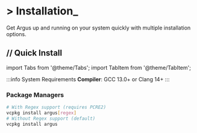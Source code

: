 # > Installation_

Get Argus up and running on your system quickly with multiple installation options.

## // Quick Install

import Tabs from '@theme/Tabs';
import TabItem from '@theme/TabItem';

<Tabs>
<TabItem value="linux" label="Linux" default>

:::info System Requirements
**Compiler**: GCC 13.0+ or Clang 14+
:::

### Package Managers

<Tabs>
<TabItem value="vcpkg" label="vcpkg">

```bash
# With Regex support (requires PCRE2)
vcpkg install argus[regex]
# Without Regex support (default)
vcpkg install argus
```

</TabItem>
<!-- <TabItem value="conan" label="Conan">

```bash
# With Regex support (requires PCRE2)
conan install argus/0.1.0 -o argus:regex=True
# Without Regex support (default)
conan install argus/0.1.0
```

</TabItem> -->
<TabItem value="meson" label="Meson">

```bash
# Install as wrap dependency
meson wrap install argus
# With Regex support (requires PCRE2)
meson wrap install argus -Dregex=true
```

</TabItem>
<TabItem value="xmake" label="XMake">

```bash
# Basic installation
xmake require argus
# With Regex support (requires PCRE2)
xmake require --extra="{configs={regex=true}}" argus

# XRepo alternative
xrepo install argus
xrepo install --configs="regex=true" argus
```

</TabItem>
</Tabs>

### From Source

```bash
git clone https://github.com/lucocozz/argus.git
cd argus
meson setup builddir # -Dregex=true for regex support
meson compile -C builddir
sudo meson install -C builddir
```

</TabItem>
<TabItem value="macos" label="macOS">

:::info System Requirements
**Compiler**: GCC 13.0+ or Clang 14+
:::

### Package Managers

<Tabs>
<TabItem value="vcpkg" label="vcpkg">

```bash
# With Regex support (requires PCRE2)
vcpkg install argus[regex]
# Without Regex support (default)
vcpkg install argus
```

</TabItem>
<!-- <TabItem value="conan" label="Conan">

```bash
# With Regex support (requires PCRE2)
conan install argus/0.1.0 -o argus:regex=True
# Without Regex support (default)
conan install argus/0.1.0
```

</TabItem> -->
<TabItem value="meson" label="Meson">

```bash
# Install as wrap dependency
meson wrap install argus
# With Regex support (requires PCRE2)
meson wrap install argus -Dregex=true
```

</TabItem>
<TabItem value="xmake" label="XMake">

```bash
# Basic installation
xmake require argus
# With Regex support (requires PCRE2)
xmake require --extra="{configs={regex=true}}" argus

# XRepo alternative
xrepo install argus
xrepo install --configs="regex=true" argus
```

</TabItem>
</Tabs>

### From Source


```bash
# Install dependencies (if needed)
# Homebrew: brew install meson ninja
# MacPorts: sudo port install meson ninja

# Build and install
git clone https://github.com/lucocozz/argus.git
cd argus
meson setup builddir # -Dregex=true for regex support
meson compile -C builddir
sudo meson install -C builddir
```

</TabItem>
<TabItem value="windows" label="Windows">

:::info System Requirements
**Compiler**: GCC 13.0+ (MSYS2/MinGW) or Clang 14+  
**Note**: MSVC is not compatible due to non-standard extensions used
:::

### Package Managers

<Tabs>
<TabItem value="vcpkg" label="vcpkg">

```bash
# With Regex support (requires PCRE2)
vcpkg install argus[regex]
# Without Regex support (default)
vcpkg install argus
```

</TabItem>
<!-- <TabItem value="conan" label="Conan">

```bash
# With Regex support (requires PCRE2)
conan install argus/0.1.0 -o argus:regex=True
# Without Regex support (default)
conan install argus/0.1.0
```

</TabItem> -->
<TabItem value="meson" label="Meson">

```bash
# Install as wrap dependency
meson wrap install argus
# With Regex support (requires PCRE2)
meson wrap install argus -Dregex=true
```

</TabItem>
<TabItem value="xmake" label="XMake">

```bash
# Basic installation
xmake require argus
# With Regex support (requires PCRE2)
xmake require --extra="{configs={regex=true}}" argus

# XRepo alternative
xrepo install argus
xrepo install --configs="regex=true" argus
```

</TabItem>
</Tabs>

### From Source (MinGW/MSYS2)


```bash
# Install dependencies
pacman -S mingw-w64-x86_64-meson mingw-w64-x86_64-ninja mingw-w64-x86_64-gcc

# Build
git clone https://github.com/lucocozz/argus.git
cd argus
meson setup builddir # -Dregex=true for regex support
meson compile -C builddir
meson install -C builddir
```

:::warning MSVC Compatibility
Argus is **not compatible with MSVC** due to non-standard language extensions. Use **GCC 13.0+** or **Clang 14+** with MSYS2/MinGW.
:::

</TabItem>
</Tabs>

:::info System Packages
System packages are not currently available. Use package managers or build from source.
:::

## // Dependencies

Argus has minimal dependencies:

| Dependency | Required | Purpose | Notes |
|------------|----------|---------|-------|
| **PCRE2** ℹ️ | Optional | Regex validation | Enable with `-Dregex=true` |
| **Meson** | Build only | Build system | Version 1.1.0+ required |
| **Ninja** | Build only | Backend | Recommended for faster builds |

:::info PCRE2 Auto-Installation
PCRE2 is automatically downloaded and built when regex support is enabled. No manual installation required!
:::

## // Configuration Options

When building from source, customize your installation:

<Tabs>
<TabItem value="basic" label="Basic Options">

```bash
# Enable regex support (adds PCRE2 dependency)
meson setup builddir -Dregex=true

# Release build for production (default)
meson setup builddir

# Install to custom location
meson setup builddir --prefix=/opt/argus
```

</TabItem>
<TabItem value="development" label="Development">

```bash
# Enable tests and examples
meson setup builddir -Dtests=true -Dexamples=true

# Debug build with coverage
meson setup builddir --buildtype=debug -Db_coverage=true
```

</TabItem>
</Tabs>

## // Verification

Test your installation:

```c title="test.c"
#include <argus.h>
#include <stdio.h>

ARGUS_OPTIONS(
    options,
    HELP_OPTION(),
)

int main(int argc, char **argv)
{
    argus_t argus = argus_init(options, "test", "0.1.0");
    int status = argus_parse(&argus, argc, argv);
    
    if (status == ARGUS_SUCCESS)
        printf("✅ Argus is working!\n");
    
    return 0;
}
```

```bash
# Compile and test
gcc test.c -o test -largus
./test --help
```

## // Integration

<Tabs>
<TabItem value="cmake" label="CMake" default>

```cmake title="CMakeLists.txt"
find_package(PkgConfig REQUIRED)
pkg_check_modules(ARGUS REQUIRED argus)

add_executable(myapp main.c)
target_link_libraries(myapp ${ARGUS_LIBRARIES})
target_include_directories(myapp PRIVATE ${ARGUS_INCLUDE_DIRS})
```

</TabItem>
<TabItem value="xmake" label="XMake">

```lua title="xmake.lua"
add_requires("argus >=0.1.0")
-- With regex support
add_requires("argus >=0.1.0", {configs = {regex = true}})

target("myapp")
    set_kind("binary")
    add_files("main.c")
    add_packages("argus")
```

</TabItem>
<TabItem value="meson" label="Meson">

```meson title="meson.build"
argus_project = subproject('argus', version: '>=0.1.0')
# With regex support
argus_project = subproject('argus', version: '>=0.1.0', default_options: ['regex=true'])

argus_dep = argus_project.get_variable('argus_dep')

executable('myapp', 'main.c', 
          dependencies: [argus_dep])
```

</TabItem>
<TabItem value="pkg-config" label="pkg-config">

```bash
# Get compiler flags
pkg-config --cflags argus

# Get linker flags  
pkg-config --libs argus

# Compile directly
gcc main.c $(pkg-config --cflags --libs argus) -o myapp
```

</TabItem>
</Tabs>

## // Troubleshooting

### Common Issues

<details>
<summary><strong>Library not found during linking</strong></summary>

```bash
# Add library path
export LD_LIBRARY_PATH=$LD_LIBRARY_PATH:/usr/local/lib
sudo ldconfig

# Or specify path explicitly
gcc main.c -L/usr/local/lib -largus -o myapp
```

</details>

<details>
<summary><strong>Headers not found</strong></summary>

```bash
# Add include path
gcc main.c -I/usr/local/include -largus -o myapp

# Check installation
find /usr -name "argus.h" 2>/dev/null
```

</details>

<details>
<summary><strong>Compiler version error</strong></summary>

```bash
# Check compiler version
gcc --version
clang --version

# Required: GCC 13.0+ or Clang 14+
# Update if needed or use MSYS2 on Windows
```

</details>

### Platform-Specific Notes

**Linux**: Use package managers or build from source. Ensure GCC 13+ or Clang 14+.

**macOS**: Package managers provide the best experience. Ensure GCC 13+ or Clang 14+.

**Windows**: vcpkg recommended. **MSVC not supported** - use GCC 13+ via MSYS2/MinGW or Clang 14+.
